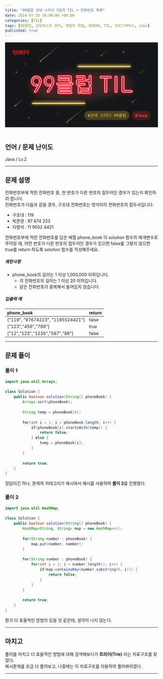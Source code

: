 ```yaml
---
title: "99클럽 코테 스터디 5일차 TIL + 전화번호 목록"
date: 2024-07-26 16:00:00 +09:00
categories: [TIL]
tags: [99클럽, 코딩테스트 준비, 개발자 취업, 항해99, TIL, 프로그래머스, java]
published: true
---
```


![99club](/assets/img/java/til/99club_1.png)<br/><br/>

## **언어 / 문제 난이도** ##
Java / Lv.2

------

## **문제 설명** ##
전화번호부에 적힌 전화번호 중, 한 번호가 다른 번호의 접두어인 경우가 있는지 확인하려 합니다.<br/>
전화번호가 다음과 같을 경우, 구조대 전화번호는 영석이의 전화번호의 접두사입니다.
- 구조대 : 119
- 박준영 : 97 674 223
- 지영석 : 11 9552 4421

전화번호부에 적힌 전화번호를 담은 배열 phone_book 이 solution 함수의 매개변수로 주어질 때, 어떤 번호가 다른 번호의 접두어인 경우가 있으면 false를 그렇지 않으면 true를 return 하도록 solution 함수를 작성해주세요.

##### **제한사항**
- phone_book의 길이는 1 이상 1,000,000 이하입니다.
  - 각 전화번호의 길이는 1 이상 20 이하입니다.
  - 같은 전화번호가 중복해서 들어있지 않습니다.

##### **입출력 예**

| phone_book   | return |
|:----|:-------|
| ["119", "97674223", "1195524421"]	   | false  |
| ["123","456","789"]   | true   |
| ["12","123","1235","567","88"]   | false  |

------

## **문제 풀이** ##
### **풀이 1**
~~~java
import java.util.Arrays;

class Solution {
    public boolean solution(String[] phoneBook) {
        Arrays.sort(phoneBook);

        String temp = phoneBook[0];

        for(int i = 1; i < phoneBook.length; i++) {
            if(phoneBook[i].startsWith(temp)) {
                return false;
            } else {
                temp = phoneBook[i];
            }
        }

        return true;
    }
}
~~~
정답이긴 하나, 문제의 카테고리가 해시여서 해시를 사용하여 **풀이 2**를 진행했다.

### **풀이 2**
~~~java
import java.util.HashMap;

class Solution {
    public boolean solution(String[] phoneBook) {
        HashMap<String, String> map = new HashMap<>();

        for(String number : phoneBook) {
            map.put(number, number);
        }

        for(String number : phoneBook) {
            for(int i = 1; i < number.length(); i++) {
                if(map.containsKey(number.substring(0, i))) {
                    return false;
                }
            }
        }

        return true;
    }
}
~~~
뭔가 더 효율적인 방법이 있을 것 같은데, 생각이 나지 않는다.

------

## **마치고** ##
풀이를 마치고 더 효율적인 방법에 대해 검색해보다가 **트라이(Trie)** 라는 자료구조를 찾았다.<br/>
해시문제를 조금 더 풀어보고, 나중에는 이 자료구조를 이용하여 풀어봐야겠다.

------
